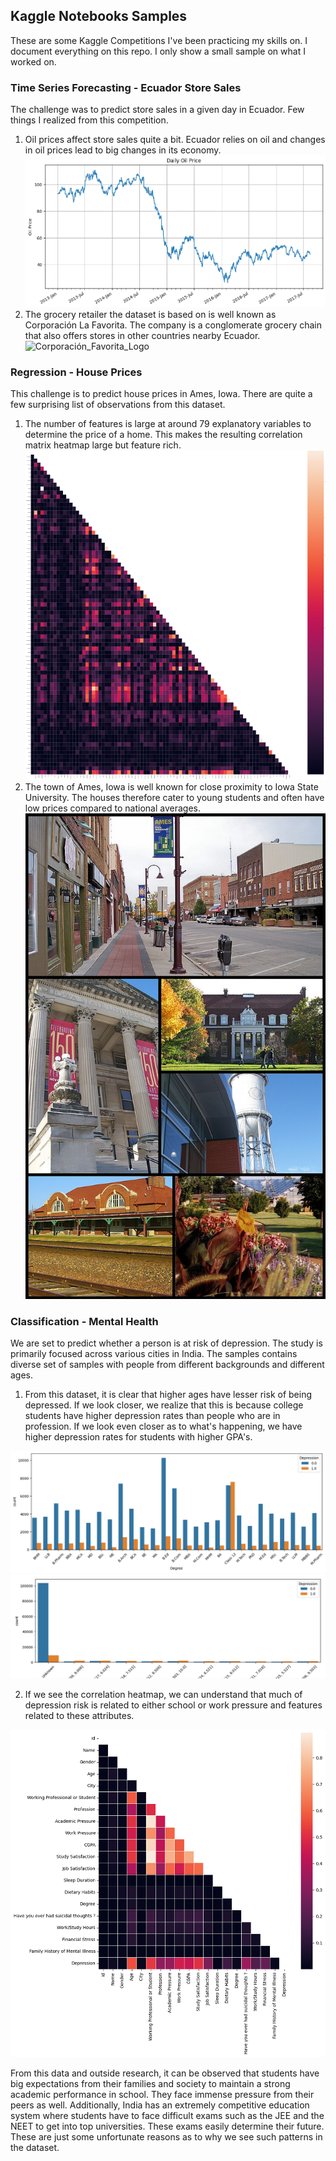 ## Kaggle Notebooks Samples

These are some Kaggle Competitions I've been practicing my skills on. I document everything on this repo. I only show a small sample on what I worked on.

### Time Series Forecasting - Ecuador Store Sales

The challenge was to predict store sales in a given day in Ecuador. Few things I realized from this competition.

1. Oil prices affect store sales quite a bit. Ecuador relies on oil and changes in oil prices lead to big changes in its economy.
   ![Oil Prices](images/ecuador_oil_prices.png)
2. The grocery retailer the dataset is based on is well known as Corporación La Favorita. The company is a conglomerate grocery chain that also offers stores in other countries nearby Ecuador.
   ![Corporación_Favorita_Logo](images/Corporación_Favorita_Logo.png)

### Regression - House Prices

This challenge is to predict house prices in Ames, Iowa. There are quite a few surprising list of observations from this dataset.

1. The number of features is large at around 79 explanatory variables to determine the price of a home. This makes the resulting correlation matrix heatmap large but feature rich.
   ![Correlation Plot](images/house_prices_correlation_matrix_plot.png)
2. The town of Ames, Iowa is well known for close proximity to Iowa State University. The houses therefore cater to young students and often have low prices compared to national averages.
   ![Ames Montage](images/ames_montage.jpg)

### Classification - Mental Health

We are set to predict whether a person is at risk of depression. The study is primarily focused across various cities in India. The samples contains diverse set of samples with people from different backgrounds and different ages.

1. From this dataset, it is clear that higher ages have lesser risk of being depressed. If we look closer, we realize that this is because college students have higher depression rates than people who are in profession. If we look even closer as to what's happening, we have higher depression rates for students with higher GPA's.

![Degree](images/degree.png)
![CGPA](images/cgpa.png)

2. If we see the correlation heatmap, we can understand that much of depression risk is related to either school or work pressure and features related to these attributes.

![Mental Health Correlation Plot](images/correlation_mental_health.png)

From this data and outside research, it can be observed that students have big expectations from their families and society to maintain a strong academic performance in school. They face immense pressure from their peers as well. Additionally, India has an extremely competitive education system where students have to face difficult exams such as the JEE and the NEET to get into top universities. These exams easily determine their future. These are just some unfortunate reasons as to why we see such patterns in the dataset.
